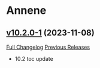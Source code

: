 # Annene

## [v10.2.0-1](https://github.com/Urtgard/Annene/tree/v10.2.0-1) (2023-11-08)
[Full Changelog](https://github.com/Urtgard/Annene/compare/v10.1.5-2...v10.2.0-1) [Previous Releases](https://github.com/Urtgard/Annene/releases)

- 10.2 toc update  
